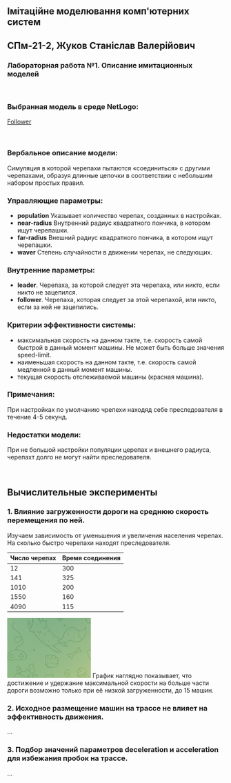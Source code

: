 ## Імітаційне моделювання комп'ютерних систем
## СПм-21-2, **Жуков Станіслав Валерійович**
### Лабораторная работа №**1**. Описание имитационных моделей

<br>

### Выбранная модель в среде NetLogo:
[Follower](http://www.netlogoweb.org/launch#http://www.netlogoweb.org/assets/modelslib/Sample%20Models/Art/Follower.nlogo)

<br>

### Вербальное описание модели:
Симуляция в которой черепахи пытаются «соединиться» с другими черепахами, образуя длинные цепочки в соответствии с небольшим набором простых правил.

### Управляющие параметры:
- **population** Указывает количество черепах, созданных в настройках.
- **near-radius** Внутренний радиус квадратного пончика, в котором ищут черепашки.
- **far-radius** Внешний радиус квадратного пончика, в котором ищут черепашки.
- **waver** Степень случайности в движении черепах, не следующих.

### Внутренние параметры:
- **leader**. Черепаха, за которой следует эта черепаха, или никто, если никто не зацепился.
- **follower**. Черепаха, которая следует за этой черепахой, или никто, если за ней не зацепились.

### Критерии эффективности системы:
- максимальная скорость на данном такте, т.е. скорость самой быстрой в данный момент машины. Не может быть больше значения speed-limit.
- наименьшая скорость на данном такте, т.е. скорость самой медленной в данный момент машины.
- текущая скорость отслеживаемой машины (красная машина).

### Примечания:
При настройках по умолчанию чрепехи находяд себе преследователя в течение 4-5 секунд.

### Недостатки модели:
При не большой настройки популяции церепах и внешнего радиуса, черепахт долго не могут найти преследователя. 

<br>

## Вычислительные эксперименты

### 1. Влияние загруженности дороги на среднюю скорость перемещения по ней.
Изучаем зависимость от уменьшения и увеличения населения черепах. На сколько быстро черепахи находят преследователя. 

<table>
<thead>
<tr><th>Число черепах</th><th>Время соединения</th></tr>
</thead>
<tbody>
<tr><td>12</td><td>300</td></tr>
<tr><td>141</td><td>325</td></tr>
<tr><td>1010</td><td>200</td></tr>
<tr><td>1550</td><td>160</td></tr>
<tr><td>4090</td><td>115</td></tr>
</tbody>
</table>

![Зависимость средней скорости передвижения от загруженности трассы](test.png)
График наглядно показывает, что достижение и удержание максимальной скорости на больше части дороги возможно только при её низкой загруженности, до 15 машин.

### 2. Исходное размещение машин на трассе не влияет на эффективность движения.
...
### 3. Подбор значений параметров deceleration и acceleration для избежания пробок на трассе.
...
